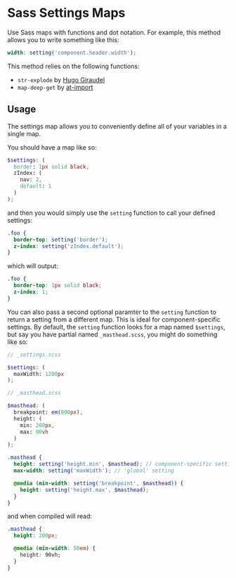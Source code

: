# Sass Settings Maps

Use Sass maps with functions and dot notation. For example, this method allows
you to write something like this:

```scss
width: setting('component.header.width');
```

This method relies on the following functions:

- `str-explode` by [Hugo Giraudel](https://github.com/HugoGiraudel/SassyStrings)
- `map-deep-get` by [at-import](https://github.com/at-import/sassy-maps)

## Usage

The settings map allows you to conveniently define all of your variables in a
single map.

You should have a map like so:

```scss
$settings: (
  border: 1px solid black,
  zIndex: (
    nav: 2,
    default: 1
  )
);
```

and then you would simply use the `setting` function to call your defined
settings:

```scss
.foo {
  border-top: setting('border');
  z-index: setting('zIndex.default');
}
```

which will output:

```css
.foo {
  border-top: 1px solid black;
  z-index: 1;
}
```

You can also pass a second optional paramter to the `setting` function to
return a setting from a different map. This is ideal for component-specific
settings. By default, the `setting` function looks for a map named
`$settings`, but say you have partial named `_masthead.scss`, you might do
something like so:

```scss
// _settings.scss

$settings: (
  maxWidth: 1200px
);

// _masthead.scss

$masthead: (
  breakpoint: em(800px),
  height: (
    min: 200px,
    max: 90vh
  )
);

.masthead {
  height: setting('height.min', $masthead); // component-specific setting
  max-width: setting('maxWidth'); // 'global' setting

  @media (min-width: setting('breakpoint', $masthead)) {
    height: setting('height.max', $masthead);
  }
}
```

and when compiled will read:

```css
.masthead {
  height: 200px;

  @media (min-width: 50em) {
    height: 90vh;
  }
}
```
